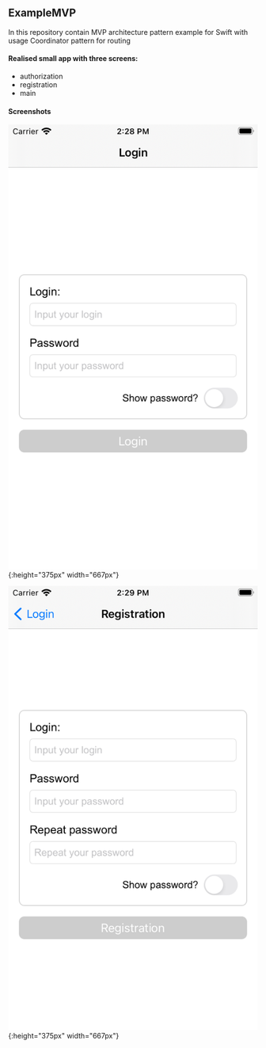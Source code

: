 ## ExampleMVP

In this repository contain MVP architecture pattern example for Swift with usage Coordinator pattern for routing

#### Realised small app with three screens:

- authorization
- registration
- main

#### Screenshots
![Screenshot](https://github.com/EgorErmin/ExampleMVP/blob/main/images/Simulator%20Screen%20Shot%20-%20iPhone%20SE%20(2nd%20generation)%20-%202021-03-03%20at%2014.28.40.png?raw=true){:height="375px" width="667px"}

![Screenshot](https://github.com/EgorErmin/ExampleMVP/blob/main/images/Simulator%20Screen%20Shot%20-%20iPhone%20SE%20(2nd%20generation)%20-%202021-03-03%20at%2014.29.00.png?raw=true){:height="375px" width="667px"}
